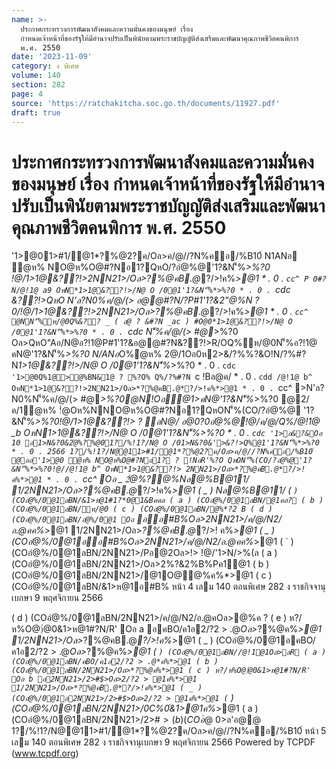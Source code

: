 ```yaml
---
name: >-
  ประกาศกระทรวงการพัฒนาสังคมและความมั่นคงของมนุษย์ เรื่อง
  กำหนดเจ้าหน้าที่ของรัฐให้มีอำนาจปรับเป็นพินัยตามพระราชบัญญัติส่งเสริมและพัฒนาคุณภาพชีวิตคนพิการ
  พ.ศ. 2550
date: '2023-11-09'
category: ง พิเศษ
volume: 140
section: 282
page: 4
source: 'https://ratchakitcha.soc.go.th/documents/11927.pdf'
draft: true
---
```


# ประกาศกระทรวงการพัฒนาสังคมและความมั่นคงของมนุษย์ เรื่อง กำหนดเจ้าหน้าที่ของรัฐให้มีอำนาจปรับเป็นพินัยตามพระราชบัญญัติส่งเสริมและพัฒนาคุณภาพชีวิตคนพิการ พ.ศ. 2550

'1>@01>#1/@1*?%@2?ค/Oล>ค/@//?N%คอ/%B10์ N1ANอ ํ@ห% NO@ห%O@#?Nอ1?QหO/?อํ@%@'1?&N'็%*>%?0 !@/*1>1@&??!>2NN21>/Oล>*?%@คB.@*?/>!ค%*>@1 * . 0 . `cc^ P 0#?N/@!1@ a9 OหN*1>1@&??!>/N@ O /0@1'1?&N'็%*>%?0 * . 0 . `cdc &??!>QหO N'ล?N0%ค/@/(> อ@@#?N/?P#1'1?&2"@%N ? 0/!@/*1>1@&??!>2NN21>/Oล>*?%@คB.@*?/>!ค%*>@1 * . 0 . `cc^ @NN'็%ห/@0Q%&?? _ ( ลํ@ ? &#?N _ac ) #O@0*1>1@&??!>/N@ O /0@1'1?&N'็%*>%?0 * . 0 . `cdc N'็%ค/@/(> #@*>%?0 Oล>QหO"Aอ/N@อ?!1@P#1'1?&อ@@#?N&??!>R/OQ%ห/@0N'็%อ?!1@ คN@'1?&N'็%*>%?0 N/ANอ*O%ํ@ห% 2@/1Oอ0ห2>&/?%%?&O!N/?%#?N*1>1@&??!>/N@ O /0@1'1?&N'็%*>%?0 * . 0 . `cdc '1>@0Q%1@>@%BN&1@ ? %?O% Q%/?%#?N `c !Bล@ค/ * . 0 . `cdd /@!1@ b^ OหN*1>1@&??!>2NN21>/Oล>*?%@คB.@*?/>!ค%*>@1 * . 0 . `cc^ >N'ล?N0%N'็%ค/@/(> #@*>%?0@N!Oอํ@1>คN@'1?&N'็%*>%?0 @2/ค/1ํ@ห% !ํ@Oห%NNO@ห%O@#?Nอ1?QหON'็%(CO/?อํ@%@ '1?&N'็%*>%?0!@/*1>1@&??!> ? ลN@/ อ@0?0อํ@%@!@/ค/@/Q%/@!1@ _b OหN*1>1@&??!>/N@ O /0@1'1?&N'็%*>%?0 * . 0 . `cdc '1>อ&?&Oอ 10 อ1>N&?0&2ํ@%?%@01?/%!1?/N@ O /01>N&?0&'>&?!>Q%@1'1?&N'็%*>%?0 * . 0 . 2566 1?/%!1?/N@@11>#1/@1*?%@2?ค/Oล>ค/@//?N%คอ/%B10์ @ออ'1>@0 ํ@ห% NO@ห%O@#?Nอ1? ? !NอR'%?O QหON'็%(CO/?อํ@%@'1?&N'็%*>%?0!@//@!1@ b^ OหN*1>1@&??!> 2NN21>/Oล>*?%@คB.@*?/>!ค%*>@1 * . 0 . `cc^ Oอ _ 2ํ@%?@%Nล@%B@11/ 1/2NN21>/Oล>*?%@คB.@*?/>!ค%*>@1 ( _ ) Nล@%B@11/ ( ` ) (COอํ@%/0@1ลBN/&1>ห@1#1?*0@1&Bคคล ( a ) (COอํ@%/0@1ลBN/@1คล? ( b ) (COอํ@%/0@1ลBN/ห/@0 ( c ) (COอํ@%/0@1ลBN/@%*?2 B ( d ) (COอํ@%/0@1ลBN/อํ@%/0@1 Oอ ` ออ#B%Oล>2NN21>/ค/@/N2/อ.@คค%*>@1 1/2NN21>/Oล>*?%@คB.@*?/>! ค%*>@1 ( _ ) (COอํ@%/0@1ออ#B%Oล>2NN21>/ค/@/N2/อ.@คค%*>@1 ( ` ) (COอํ@%/0@1ลBN/2NN21>/Pอ@2Oล>!> !@/'1>N/>%(ล ( a ) (COอํ@%/0@1ลBN/2NN21>/Oล>2%?&2%B%Pค1@1 ( b ) (COอํ@%/0@1ลBN/2NN21>/@1O@@%ค%*>@1 ( c ) (COอํ@%/0@1ลBN/&1>ห@1อ#B% หน้า 4 เลม 140 ตอนพิเศษ 282 ง ราชกิจจานุเบกษา 9 พฤศจิกายน 2566

( d ) (COอํ@%/0@1ลBN/2NN21>/ค/@/N2/อ.@คOล>@%ค ? ( e ) ห?/ห%O@)่@0&1>ห@1#?N/R' Oอ a อคBO/ค1อ2/?2 > .@*Oล>*?%@ค%*>@1 1/2NN21>/Oล>*?%@คB.@*?/>!ค%*>@1 ( _ ) (COอํ@%/0@1อคBO/ค1อ2/?2 > .@*Oล>*?%@ค%*>@1 ( ` ) (COอํ@%/0@1ลBN//@!1@1Oล>ลR ( a ) (COอํ@%/0@1ลBN/คBO/ค1อ2/?2 > .@*ค%*>@1 ( b ) (COอํ@%/0@1ลBN/2NN21>/Oล>*?%@ค%*>@1 ( c ) ห?/ห%O@)่@0&1>ห@1#?N/R' Oอ b อ2NN21>/2>#$>Oล>2/?2 > @1ค%*>@1 1/2NN21>/Oล>*?%@คB.@*?/>!ค%*>@1 ( _ ) (COอํ@%/0@1อ2NN21>/2>#$>Oล>2/?2 > @1ค%*>@1 ( ` ) (COอํ@%/0@1ลBN/2NN21>/0C%0์&1>@1ค%*>@1 ( a ) (COอํ@%/0@1ลBN/2NN21>/2>#$> ( b ) (COอํ@%/0@1ลBN/2NN21>/0?0.@*ค%*>@1 ( c ) (COอํ@%/0@1ลBN/2NN21>/อค์1Oล>Nค1AอN@0 ( d ) ห?/ห%O@)่@0&1>ห@1#?N/R' Oอ c (COอํ@%/0@10C%0์&1>@1ค%*>@1?ห/? 2ํ@%?@%'ล? 1>#1/@1*?%@2?ค/ Oล>ค/@//?N%คอ/%B10์ @N ํ @1!ํ@Oห%N1> ? &ํ@%@@1@O%R' N*@>Q%*AO%#?Nอ!% #?O%?O !?OO!N/?%"? @/?%'1>@0Q%1@>@%BN&1@N'็%!O%R' '1>@0  /?%#?N 25 !Bล@ค/ * . 0 . `cd 6 /1@/B$ 0>ล'อ@@ 1?/%!1?/N@@11>#1/@1*?%@2?ค/Oล>ค/@//?N%คอ/%B10์ หน้า 5 เลม 140 ตอนพิเศษ 282 ง ราชกิจจานุเบกษา 9 พฤศจิกายน 2566 Powered by TCPDF (www.tcpdf.org)
